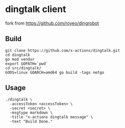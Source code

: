 # dingtalk client

fork from https://github.com/royeo/dingrobot

## Build

```
git clone https://github.com/x-actions/dingtalk.git
cd dingtalk
go mod vendor
export GOPATH=`pwd`
cd src/dingtalk/
GOOS=linux GOARCH=amd64 go build -tags netgo
```

## Usage

```
./dingtalk \
  -accessToken <accessToken> \
  -secret <secret> \
  -msgtype markdown \
  -title "x-actions dingtalk message" \
  -text "Build Done."
```
